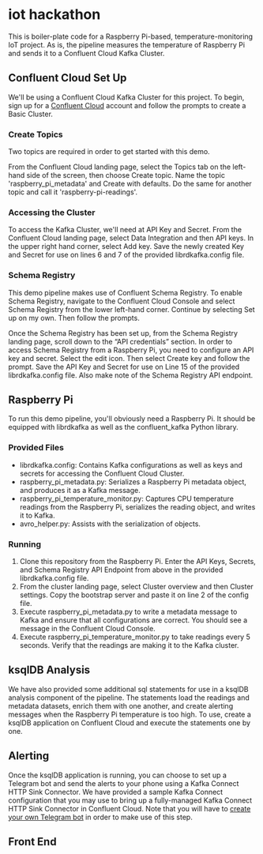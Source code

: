 # iot hackathon
This is boiler-plate code for a Raspberry Pi-based, temperature-monitoring IoT project. As is, the pipeline measures the temperature of Raspberry Pi and sends it to a Confluent Cloud Kafka Cluster.

## Confluent Cloud Set Up
We'll be using a Confluent Cloud Kafka Cluster for this project. To begin, sign up for a [Confluent Cloud](https://confluent.cloud) account and follow the prompts to create a Basic Cluster.

### Create Topics
Two topics are required in order to get started with this demo.

From the Confluent Cloud landing page, select the Topics tab on the left-hand side of the screen, then choose Create topic. Name the topic 'raspberry_pi_metadata' and Create with defaults. Do the same for another topic and call it 'raspberry-pi-readings'.

### Accessing the Cluster
To access the Kafka Cluster, we'll need at API Key and Secret. From the Confluent Cloud landing page, select Data Integration and then API keys. In the upper right hand corner, select Add key. Save the newly created Key and Secret for use on lines 6 and 7 of the provided librdkafka.config file.

### Schema Registry
This demo pipeline makes use of Confluent Schema Registry. To enable Schema Registry, navigate to the Confluent Cloud Console and select Schema Registry from the lower left-hand corner. Continue by selecting Set up on my own. Then follow the prompts. 

Once the Schema Registry has been set up, from the Schema Registry landing page, scroll down to the “API credentials” section. In order to access Schema Registry from a Raspberry Pi, you need to configure an API key and secret. Select the edit icon. Then select Create key and follow the prompt. Save the API Key and Secret for use on Line 15 of the provided librdkafka.config file. Also make note of the Schema Registry API endpoint.

## Raspberry Pi
To run this demo pipeline, you'll obviously need a Raspberry Pi. It should be equipped with librdkafka as well as the confluent_kafka Python library.

### Provided Files
* librdkafka.config: Contains Kafka configurations as well as keys and secrets for accessing the Confluent Cloud Cluster.
* raspberry_pi_metadata.py: Serializes a Raspberry Pi metadata object, and produces it as a Kafka message.
* raspberry_pi_temperature_monitor.py: Captures CPU temperature readings from the Raspberry Pi, serializes the reading object, and writes it to Kafka.
* avro_helper.py: Assists with the serialization of objects.

### Running
1. Clone this repository from the Raspberry Pi. Enter the API Keys, Secrets, and Schema Registry API Endpoint from above in the provided librdkafka.config file. 
2. From the cluster landing page, select Cluster overview and then Cluster settings. Copy the bootstrap server and paste it on line 2 of the config file.
2. Execute raspberry_pi_metadata.py to write a metadata message to Kafka and ensure that all configurations are correct. You should see a message in the Confluent Cloud Console. 
3. Execute raspberry_pi_temperature_monitor.py to take readings every 5 seconds. Verify that the readings are making it to the Kafka cluster.

## ksqlDB Analysis
We have also provided some additional sql statements for use in a ksqlDB analysis component of the pipeline. The statements load the readings and metadata datasets, enrich them with one another, and create alerting messages when the Raspberry Pi temperature is too high. To use, create a ksqlDB application on Confluent Cloud and execute the statements one by one.

## Alerting
Once the ksqlDB application is running, you can choose to set up a Telegram bot and send the alerts to your phone using a Kafka Connect HTTP Sink Connector. We have provided a sample Kafka Connect configuration that you may use to bring up a fully-managed Kafka Connect HTTP Sink Connector in Confluent Cloud. Note that you will have to [create your own Telegram bot](https://core.telegram.org/bots/api) in order to make use of this step.  

## Front End